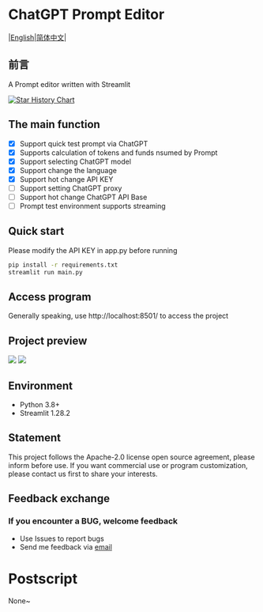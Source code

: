 # ChatGPT Prompt Editor

|[English](https://github.com/HowardJoness/Prompt_editor/blob/main/README_English.md)|[简体中文](https://github.com/HowardJoness/Prompt_editor/blob/main/README.md)|

## 前言
A Prompt editor written with Streamlit

[![Star History Chart](https://api.star-history.com/svg?repos=HowardJoness/Prompt_editor&type=Date)](https://star-history.com/#HowardJoness/Prompt_editor&Date)

## The main function

 - [x] Support quick test prompt via ChatGPT
 - [x] Supports calculation of tokens and funds nsumed by Prompt
 - [x] Support selecting ChatGPT model
 - [x] Support change the language
 - [x] Support hot change API KEY
 - [ ] Support setting ChatGPT proxy
 - [ ] Support hot change ChatGPT API Base
 - [ ] Prompt test environment supports streaming

## Quick start

Please modify the API KEY in app.py before running

```bash
pip install -r requirements.txt
streamlit run main.py
```

## Access program

Generally speaking, use http://localhost:8501/ to access the project

## Project preview

![](https://blog.howardjones.cn/post-images/1707818491354.png)
![](https://blog.howardjones.cn/post-images/1707818496123.png)

## Environment
 - Python 3.8+
 - Streamlit 1.28.2

## Statement
This project follows the Apache-2.0 license open source agreement, please inform before use. If you want commercial use or program customization, please contact us first to share your interests.

## Feedback exchange
### If you encounter a BUG, welcome feedback

  - Use Issues to report bugs
  - Send me feedback via [email](howardjones1919810@gmail.com)

# Postscript
None~
